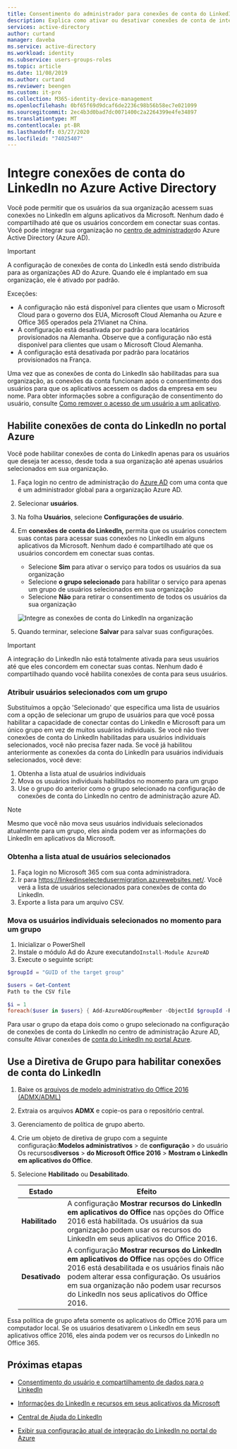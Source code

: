 ```yaml
---
title: Consentimento do administrador para conexões de conta do LinkedIn - Azure AD | Microsoft Docs
description: Explica como ativar ou desativar conexões de conta de integração do LinkedIn em aplicativos Microsoft no Azure Active Directory
services: active-directory
author: curtand
manager: daveba
ms.service: active-directory
ms.workload: identity
ms.subservice: users-groups-roles
ms.topic: article
ms.date: 11/08/2019
ms.author: curtand
ms.reviewer: beengen
ms.custom: it-pro
ms.collection: M365-identity-device-management
ms.openlocfilehash: 0bf65f69d9dcaf6de2236c98b56b58ec7e021099
ms.sourcegitcommit: 2ec4b3d0bad7dc0071400c2a2264399e4fe34897
ms.translationtype: MT
ms.contentlocale: pt-BR
ms.lasthandoff: 03/27/2020
ms.locfileid: "74025407"
---
```

# <a name="integrate-linkedin-account-connections-in-azure-active-directory"></a>Integre conexões de conta do LinkedIn no Azure Active Directory

Você pode permitir que os usuários da sua organização acessem suas conexões no LinkedIn em alguns aplicativos da Microsoft. Nenhum dado é compartilhado até que os usuários concordem em conectar suas contas. Você pode integrar sua organização no [centro de administrador](https://aad.portal.azure.com)do Azure Active Directory (Azure AD).

> [!IMPORTANT]
> A configuração de conexões de conta do LinkedIn está sendo distribuída para as organizações AD do Azure. Quando ele é implantado em sua organização, ele é ativado por padrão.
> 
> Exceções:
> * A configuração não está disponível para clientes que usam o Microsoft Cloud para o governo dos EUA, Microsoft Cloud Alemanha ou Azure e Office 365 operados pela 21Vianet na China.
> * A configuração está desativada por padrão para locatários provisionados na Alemanha. Observe que a configuração não está disponível para clientes que usam o Microsoft Cloud Alemanha.
> * A configuração está desativada por padrão para locatários provisionados na França.
>
> Uma vez que as conexões de conta do LinkedIn são habilitadas para sua organização, as conexões da conta funcionam após o consentimento dos usuários para que os aplicativos acessem os dados da empresa em seu nome. Para obter informações sobre a configuração de consentimento do usuário, consulte [Como remover o acesso de um usuário a um aplicativo](https://docs.microsoft.com/azure/active-directory/application-access-assignment-how-to-remove-assignment).

## <a name="enable-linkedin-account-connections-in-the-azure-portal"></a>Habilite conexões de conta do LinkedIn no portal Azure

Você pode habilitar conexões de conta do LinkedIn apenas para os usuários que deseja ter acesso, desde toda a sua organização até apenas usuários selecionados em sua organização.

1. Faça login no centro de administração do [Azure AD](https://aad.portal.azure.com/) com uma conta que é um administrador global para a organização Azure AD.
1. Selecionar **usuários**.
1. Na folha **Usuários**, selecione **Configurações de usuário**.
1. Em **conexões de conta do LinkedIn,** permita que os usuários conectem suas contas para acessar suas conexões no LinkedIn em alguns aplicativos da Microsoft. Nenhum dado é compartilhado até que os usuários concordem em conectar suas contas.

    * Selecione **Sim** para ativar o serviço para todos os usuários da sua organização
    * Selecione **o grupo selecionado** para habilitar o serviço para apenas um grupo de usuários selecionados em sua organização
    * Selecione **Não** para retirar o consentimento de todos os usuários da sua organização

    ![Integre as conexões de conta do LinkedIn na organização](./media/linkedin-integration/linkedin-integration.png)

1. Quando terminar, selecione **Salvar** para salvar suas configurações.

> [!Important]
> A integração do LinkedIn não está totalmente ativada para seus usuários até que eles concordem em conectar suas contas. Nenhum dado é compartilhado quando você habilita conexões de conta para seus usuários.

### <a name="assign-selected-users-with-a-group"></a>Atribuir usuários selecionados com um grupo
Substituímos a opção 'Selecionado' que especifica uma lista de usuários com a opção de selecionar um grupo de usuários para que você possa habilitar a capacidade de conectar contas do LinkedIn e Microsoft para um único grupo em vez de muitos usuários individuais. Se você não tiver conexões de conta do LinkedIn habilitadas para usuários individuais selecionados, você não precisa fazer nada. Se você já habilitou anteriormente as conexões da conta do LinkedIn para usuários individuais selecionados, você deve:

1. Obtenha a lista atual de usuários individuais
1. Mova os usuários individuais habilitados no momento para um grupo
1. Use o grupo do anterior como o grupo selecionado na configuração de conexões de conta do LinkedIn no centro de administração azure AD.

> [!NOTE]
> Mesmo que você não mova seus usuários individuais selecionados atualmente para um grupo, eles ainda podem ver as informações do LinkedIn em aplicativos da Microsoft.

### <a name="get-the-current-list-of-selected-users"></a>Obtenha a lista atual de usuários selecionados

1. Faça login no Microsoft 365 com sua conta administradora.
1. Ir para https://linkedinselectedusermigration.azurewebsites.net/. Você verá a lista de usuários selecionados para conexões de conta do LinkedIn.
1. Exporte a lista para um arquivo CSV.

### <a name="move-the-currently-selected-individual-users-to-a-group"></a>Mova os usuários individuais selecionados no momento para um grupo

1. Inicializar o PowerShell
1. Instale o módulo Ad do Azure executando`Install-Module AzureAD`
1. Execute o seguinte script:

  ``` PowerShell
  $groupId = "GUID of the target group"
  
  $users = Get-Content 
  Path to the CSV file
  
  $i = 1
  foreach($user in $users} { Add-AzureADGroupMember -ObjectId $groupId -RefObjectId $user ; Write-Host $i Added $user ; $i++ ; Start-Sleep -Milliseconds 10 }
  ```

Para usar o grupo da etapa dois como o grupo selecionado na configuração de conexões de conta do LinkedIn no centro de administração Azure AD, consulte Ativar conexões de [conta do LinkedIn no portal Azure](#enable-linkedin-account-connections-in-the-azure-portal).

## <a name="use-group-policy-to-enable-linkedin-account-connections"></a>Use a Diretiva de Grupo para habilitar conexões de conta do LinkedIn

1. Baixe os [arquivos de modelo administrativo do Office 2016 (ADMX/ADML)](https://www.microsoft.com/download/details.aspx?id=49030)
1. Extraia os arquivos **ADMX** e copie-os para o repositório central.
1. Gerenciamento de política de grupo aberto.
1. Crie um objeto de diretiva de grupo com a seguinte configuração:**Modelos administrativos** > de **configuração** > do usuário Os recursos**diversos** > **do Microsoft Office 2016** > **Mostram o LinkedIn em aplicativos do Office**.
1. Selecione **Habilitado** ou **Desabilitado**.
  
   Estado | Efeito
   ------ | ------
   **Habilitado** | A configuração **Mostrar recursos do LinkedIn em aplicativos do Office** nas opções do Office 2016 está habilitada. Os usuários da sua organização podem usar os recursos do LinkedIn em seus aplicativos do Office 2016.
   **Desativado** | A configuração **Mostrar recursos do LinkedIn em aplicativos do Office** nas opções do Office 2016 está desabilitada e os usuários finais não podem alterar essa configuração. Os usuários em sua organização não podem usar recursos do LinkedIn nos seus aplicativos do Office 2016.

Essa política de grupo afeta somente os aplicativos do Office 2016 para um computador local. Se os usuários desativarem o LinkedIn em seus aplicativos office 2016, eles ainda podem ver os recursos do LinkedIn no Office 365.

## <a name="next-steps"></a>Próximas etapas

* [Consentimento do usuário e compartilhamento de dados para o LinkedIn](linkedin-user-consent.md)

* [Informações do LinkedIn e recursos em seus aplicativos da Microsoft](https://go.microsoft.com/fwlink/?linkid=850740)

* [Central de Ajuda do LinkedIn](https://www.linkedin.com/help/linkedin)

* [Exibir sua configuração atual de integração do LinkedIn no portal do Azure](https://aad.portal.azure.com/#blade/Microsoft_AAD_IAM/UserManagementMenuBlade/UserSettings)
